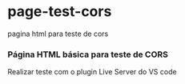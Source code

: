 # page-test-cors
pagina html para teste de cors

<h3> Página HTML básica para teste de CORS </h3>
<p> Realizar teste com o plugin Live Server do VS code </p>
